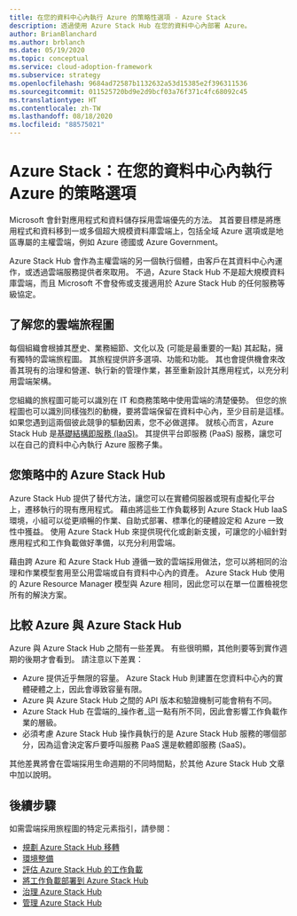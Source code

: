 ```yaml
---
title: 在您的資料中心內執行 Azure 的策略性選項 - Azure Stack
description: 透過使用 Azure Stack Hub 在您的資料中心內部署 Azure。
author: BrianBlanchard
ms.author: brblanch
ms.date: 05/19/2020
ms.topic: conceptual
ms.service: cloud-adoption-framework
ms.subservice: strategy
ms.openlocfilehash: 9684ad72587b1132632a53d15385e2f396311536
ms.sourcegitcommit: 011525720bd9e2d9bcf03a76f371c4fc68092c45
ms.translationtype: HT
ms.contentlocale: zh-TW
ms.lasthandoff: 08/18/2020
ms.locfileid: "88575021"
---
```

# <a name="azure-stack-a-strategic-option-for-running-azure-in-your-datacenter"></a>Azure Stack：在您的資料中心內執行 Azure 的策略選項

Microsoft 會針對應用程式和資料儲存採用雲端優先的方法。 其首要目標是將應用程式和資料移到一或多個超大規模資料庫雲端上，包括全域 Azure 選項或是地區專屬的主權雲端，例如 Azure 德國或 Azure Government。

Azure Stack Hub 會作為主權雲端的另一個執行個體，由客戶在其資料中心內運作，或透過雲端服務提供者來取用。 不過，Azure Stack Hub 不是超大規模資料庫雲端，而且 Microsoft 不會發佈或支援適用於 Azure Stack Hub 的任何服務等級協定。

## <a name="understand-your-cloud-journey"></a>了解您的雲端旅程圖

每個組織會根據其歷史、業務細節、文化以及 (可能是最重要的一點) 其起點，擁有獨特的雲端旅程圖。 其旅程提供許多選項、功能和功能。 其也會提供機會來改善其現有的治理和營運、執行新的管理作業，甚至重新設計其應用程式，以充分利用雲端架構。

您組織的旅程圖可能可以識別在 IT 和商務策略中使用雲端的清楚優勢。 但您的旅程圖也可以識別同樣強烈的動機，要將雲端保留在資料中心內，至少目前是這樣。 如果您遇到這兩個彼此競爭的驅動因素，您不必做選擇。 就核心而言，Azure Stack Hub 是[基礎結構即服務 (IaaS)](https://azure.microsoft.com/blog/azure-stack-iaas-part-one)。 其提供平台即服務 (PaaS) 服務，讓您可以在自己的資料中心內執行 Azure 服務子集。

## <a name="azure-stack-hub-in-your-strategy"></a>您策略中的 Azure Stack Hub

Azure Stack Hub 提供了替代方法，讓您可以在實體伺服器或現有虛擬化平台上，遷移執行的現有應用程式。 藉由將這些工作負載移到 Azure Stack Hub IaaS 環境，小組可以從更順暢的作業、自助式部署、標準化的硬體設定和 Azure 一致性中獲益。 使用 Azure Stack Hub 來提供現代化或創新支援，可讓您的小組針對應用程式和工作負載做好準備，以充分利用雲端。

藉由跨 Azure 和 Azure Stack Hub 遵循一致的雲端採用做法，您可以將相同的治理和作業模型套用至公用雲端或自有資料中心內的資產。 Azure Stack Hub 使用的 Azure Resource Manager 模型與 Azure 相同，因此您可以在單一位置檢視您所有的解決方案。

## <a name="compare-azure-with-azure-stack-hub"></a>比較 Azure 與 Azure Stack Hub

Azure 與 Azure Stack Hub 之間有一些差異。 有些很明顯，其他則要等到實作週期的後期才會看到。 請注意以下差異：

- Azure 提供近乎無限的容量。 Azure Stack Hub 則建置在您資料中心內的實體硬體之上，因此會導致容量有限。
- Azure 與 Azure Stack Hub 之間的 API 版本和驗證機制可能會稍有不同。
- Azure Stack Hub 在雲端的_操作者_這一點有所不同，因此會影響工作負載作業的層級。
- 必須考慮 Azure Stack Hub 操作員執行的是 Azure Stack Hub 服務的哪個部分，因為這會決定客戶要呼叫服務 PaaS 還是軟體即服務 (SaaS)。

其他差異將會在雲端採用生命週期的不同時間點，於其他 Azure Stack Hub 文章中加以說明。

## <a name="next-steps"></a>後續步驟

如需雲端採用旅程圖的特定元素指引，請參閱：

- [規劃 Azure Stack Hub 移轉](./plan.md)
- [環境整備](./ready.md)
- [評估 Azure Stack Hub 的工作負載](./migrate-assess.md)
- [將工作負載部署到 Azure Stack Hub](./migrate-deploy.md)
- [治理 Azure Stack Hub](./govern.md)
- [管理 Azure Stack Hub](./manage.md)
